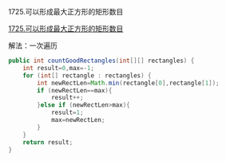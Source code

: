 1725.可以形成最大正方形的矩形数目

[1725.可以形成最大正方形的矩形数目](https://leetcode-cn.com/problems/number-of-rectangles-that-can-form-the-largest-square/)

解法：一次遍历

```java
public int countGoodRectangles(int[][] rectangles) {
    int result=0,max=-1;
    for (int[] rectangle : rectangles) {
        int newRectLen=Math.min(rectangle[0],rectangle[1]);
        if (newRectLen==max){
            result++;
        }else if (newRectLen>max){
            result=1;
            max=newRectLen;
        }
    }
    return result;
}
```

